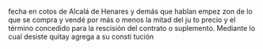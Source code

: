 fecha en cotos de Alcalá de Henares y demás que hablan empez
zon de lo que se compra y vendé por más o menos la mitad del ju
to precio y el término concedido para la rescisión del contrato
o suplemento. Mediante lo cual desiste quitay agrega a su consti
tución